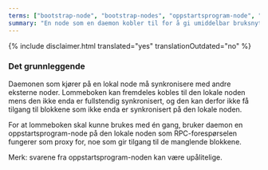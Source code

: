 ```yaml
---
terms: ["bootstrap-node", "bootstrap-nodes", "oppstartsprogram-node", "oppstartsprogram-noder"]
summary: "En node som en daemon kobler til for å gi umiddelbar bruksnytte til lommebøker under synkronisering"
---
```


{% include disclaimer.html translated="yes" translationOutdated="no" %}
### Det grunnleggende

Daemonen som kjører på en lokal node må synkronisere med andre eksterne noder. Lommeboken kan fremdeles kobles til den lokale noden mens den ikke enda er fullstendig synkronisert, og den kan derfor ikke få tilgang til blokkene som ikke enda er synkronisert på den lokale noden.

For at lommeboken skal kunne brukes med én gang, bruker daemon en oppstartsprogram-node på den lokale noden som RPC-forespørselen fungerer som proxy for, noe som gir tilgang til de manglende blokkene.

Merk: svarene fra oppstartsprogram-noden kan være upålitelige.
